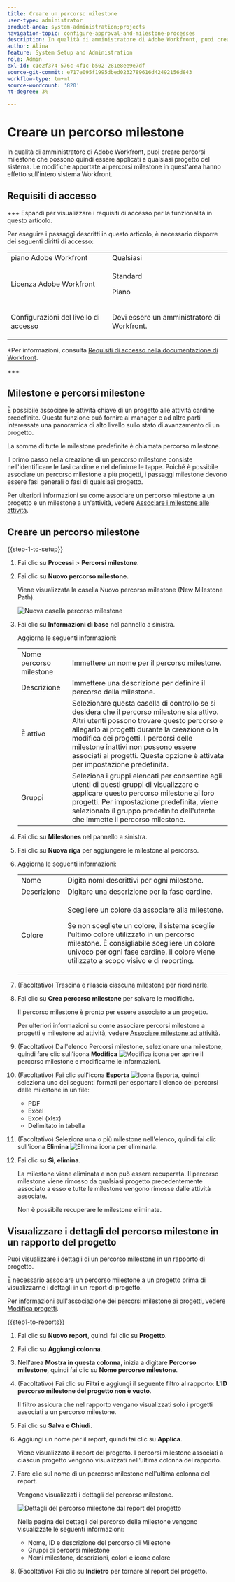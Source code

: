 ```yaml
---
title: Creare un percorso milestone
user-type: administrator
product-area: system-administration;projects
navigation-topic: configure-approval-and-milestone-processes
description: In qualità di amministratore di Adobe Workfront, puoi creare percorsi milestone che possono quindi essere applicati a qualsiasi progetto del sistema. Le modifiche apportate ai percorsi milestone in quest'area hanno effetto sull'intero sistema Workfront.
author: Alina
feature: System Setup and Administration
role: Admin
exl-id: c1e2f374-576c-4f1c-b502-281e8ee9e7df
source-git-commit: e717e095f1995dbed0232789616d42492156d843
workflow-type: tm+mt
source-wordcount: '820'
ht-degree: 3%

---
```


# Creare un percorso milestone

<!--Audited: 07/2024-->

<!--
NOTE: DON'T DELETE, DRAFT OR HIDE THIS ARTICLE. IT IS LINKED TO THE PRODUCT, THROUGH THE CONTEXT SENSITIVE HELP LINKS.
-->

<!--<span class="preview">The highlighted information on this page refers to functionality not yet generally available. It is available only in the Preview environment for all customers. After the monthly releases to Production, the same features are also available in the Production environment for customers who enabled fast releases. </span>   

<span class="preview">For information about fast releases, see [Enable or disable fast releases for your organization](/help/quicksilver/administration-and-setup/set-up-workfront/configure-system-defaults/enable-fast-release-process.md). </span>-->

<!--<div class="preview"> 

The highlighted information on this page refers to functionality not yet generally available. It is available only in the Preview environment for all customers. The same features will also be available in the Production environment for all customers starting with  a week from the Preview release.      

For more information, see [Interface modernization](/help/quicksilver/product-announcements/product-releases/interface-modernization/interface-modernization.md).  

</div> -->

In qualità di amministratore di Adobe Workfront, puoi creare percorsi milestone che possono quindi essere applicati a qualsiasi progetto del sistema. Le modifiche apportate ai percorsi milestone in quest&#39;area hanno effetto sull&#39;intero sistema Workfront.

## Requisiti di accesso

+++ Espandi per visualizzare i requisiti di accesso per la funzionalità in questo articolo.

Per eseguire i passaggi descritti in questo articolo, è necessario disporre dei seguenti diritti di accesso:

<table style="table-layout:auto"> 
 <col> 
 <col> 
 <tbody> 
  <tr> 
   <td role="rowheader">piano Adobe Workfront</td> 
   <td>Qualsiasi</td> 
  </tr> 
  <tr> 
   <td role="rowheader">Licenza Adobe Workfront</td> 
   <td><p>Standard</p>
   <p>Piano</p>
   </td> 
  </tr> 
  <tr> 
   <td role="rowheader">Configurazioni del livello di accesso</td> 
   <td> <p>Devi essere un amministratore di Workfront.</p></td> 
  </tr> 
 </tbody> 
</table>

*Per informazioni, consulta [Requisiti di accesso nella documentazione di Workfront](/help/quicksilver/administration-and-setup/add-users/access-levels-and-object-permissions/access-level-requirements-in-documentation.md).

+++

## Milestone e percorsi milestone

È possibile associare le attività chiave di un progetto alle attività cardine predefinite. Questa funzione può fornire ai manager e ad altre parti interessate una panoramica di alto livello sullo stato di avanzamento di un progetto.

La somma di tutte le milestone predefinite è chiamata percorso milestone.

Il primo passo nella creazione di un percorso milestone consiste nell&#39;identificare le fasi cardine e nel definirne le tappe. Poiché è possibile associare un percorso milestone a più progetti, i passaggi milestone devono essere fasi generali o fasi di qualsiasi progetto.

Per ulteriori informazioni su come associare un percorso milestone a un progetto e un milestone a un&#39;attività, vedere [Associare i milestone alle attività](../../../manage-work/tasks/manage-tasks/associate-milestones-with-tasks.md).

## Creare un percorso milestone

{{step-1-to-setup}}

1. Fai clic su **Processi** > **Percorsi milestone**.
1. Fai clic su **Nuovo percorso milestone.**

   Viene visualizzata la casella Nuovo percorso milestone (New Milestone Path).

   ![Nuova casella percorso milestone](assets/new-milestone-path-box.png)

1. Fai clic su **Informazioni di base** nel pannello a sinistra.

   Aggiorna le seguenti informazioni:

   <table style="table-layout:auto">
    <tr>
      <td>Nome percorso milestone</td>
       <td>Immettere un nome per il percorso milestone.</td>
    </tr>
    <tr>
      <td>Descrizione</td>
      <td>Immettere una descrizione per definire il percorso della milestone.</td>
    </tr>
    <tr>
       <td>È attivo</td>
      <td>Selezionare questa casella di controllo se si desidera che il percorso milestone sia attivo. Altri utenti possono trovare questo percorso e allegarlo ai progetti durante la creazione o la modifica dei progetti. I percorsi delle milestone inattivi non possono essere associati ai progetti. Questa opzione è attivata per impostazione predefinita.</td>
    </tr>
    <tr>
      <td>Gruppi</td>
      <td>Seleziona i gruppi elencati per consentire agli utenti di questi gruppi di visualizzare e applicare questo percorso milestone ai loro progetti. Per impostazione predefinita, viene selezionato il gruppo predefinito dell'utente che immette il percorso milestone.</td>
    </tr>
   </table>

1. Fai clic su **Milestones** nel pannello a sinistra.

1. Fai clic su **Nuova riga** per aggiungere le milestone al percorso.
1. Aggiorna le seguenti informazioni:

   <table style="table-layout:auto"> 
    <col> 
    <col> 
    <tbody> 
     <tr> 
      <td role="rowheader">Nome</td> 
      <td>Digita nomi descrittivi per ogni milestone.</td> 
     </tr> 
     <tr> 
      <td role="rowheader">Descrizione</td> 
      <td>Digitare una descrizione per la fase cardine.</td> 
     </tr> 
     <tr> 
      <td role="rowheader">Colore</td> 
      <td> <p>Scegliere un colore da associare alla milestone. </p> <p>Se non scegliete un colore, il sistema sceglie l'ultimo colore utilizzato in un percorso milestone. È consigliabile scegliere un colore univoco per ogni fase cardine. Il colore viene utilizzato a scopo visivo e di reporting.</p> </td> 
     </tr> 
    </tbody> 
   </table>

1. (Facoltativo) Trascina e rilascia ciascuna milestone per riordinarle.
1. Fai clic su **Crea percorso milestone** per salvare le modifiche.

   Il percorso milestone è pronto per essere associato a un progetto.

   Per ulteriori informazioni su come associare percorsi milestone a progetti e milestone ad attività, vedere [Associare milestone ad attività](../../../manage-work/tasks/manage-tasks/associate-milestones-with-tasks.md).

1. (Facoltativo) Dall&#39;elenco Percorsi milestone, selezionare una milestone, quindi fare clic sull&#39;icona **Modifica** ![Modifica icona](assets/edit-icon.png) per aprire il percorso milestone e modificarne le informazioni.
1. (Facoltativo) Fai clic sull&#39;icona **Esporta** ![Icona Esporta](assets/export-icon.png), quindi seleziona uno dei seguenti formati per esportare l&#39;elenco dei percorsi delle milestone in un file:

   * PDF
   * Excel
   * Excel (xlsx)
   * Delimitato in tabella

1. (Facoltativo) Seleziona una o più milestone nell&#39;elenco, quindi fai clic sull&#39;icona **Elimina** ![Elimina icona](assets/delete-icon.png) per eliminarla.
1. Fai clic su **Sì, elimina**.

   La milestone viene eliminata e non può essere recuperata. Il percorso milestone viene rimosso da qualsiasi progetto precedentemente associato a esso e tutte le milestone vengono rimosse dalle attività associate.

   Non è possibile recuperare le milestone eliminate.


## Visualizzare i dettagli del percorso milestone in un rapporto del progetto

Puoi visualizzare i dettagli di un percorso milestone in un rapporto di progetto.

È necessario associare un percorso milestone a un progetto prima di visualizzarne i dettagli in un report di progetto.

Per informazioni sull&#39;associazione dei percorsi milestone ai progetti, vedere [Modifica progetti](/help/quicksilver/manage-work/projects/manage-projects/edit-projects.md).

{{step1-to-reports}}

1. Fai clic su **Nuovo report**, quindi fai clic su **Progetto**.
1. Fai clic su **Aggiungi colonna**.
1. Nell&#39;area **Mostra in questa colonna**, inizia a digitare **Percorso milestone**, quindi fai clic su **Nome percorso milestone**.
1. (Facoltativo) Fai clic su **Filtri** e aggiungi il seguente filtro al rapporto: **L&#39;ID percorso milestone del progetto non è vuoto**.

   Il filtro assicura che nel rapporto vengano visualizzati solo i progetti associati a un percorso milestone.

1. Fai clic su **Salva e Chiudi**.
1. Aggiungi un nome per il report, quindi fai clic su **Applica**.

   Viene visualizzato il report del progetto. I percorsi milestone associati a ciascun progetto vengono visualizzati nell’ultima colonna del rapporto.
1. Fare clic sul nome di un percorso milestone nell&#39;ultima colonna del report.

   Vengono visualizzati i dettagli del percorso milestone.

   ![Dettagli del percorso milestone dal report del progetto](assets/milestone-details-from-project-report.png)

   Nella pagina dei dettagli del percorso della milestone vengono visualizzate le seguenti informazioni:

   * Nome, ID e descrizione del percorso di Milestone
   * Gruppi di percorsi milestone
   * Nomi milestone, descrizioni, colori e icone colore

1. (Facoltativo) Fai clic su **Indietro** per tornare al report del progetto.



